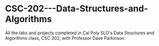 # CSC-202---Data-Structures-and-Algorithms
All the labs and projects completed in Cal Poly SLO's Data Structures and Algorithms class, CSC 202, with Professor Dave Parkinson. 
